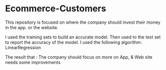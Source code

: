 # Ecommerce-Customers
This repository is focused on where the company should invest their money in the app. or the website.


I used the training sets to build an accurate model. Then used to the test set to report the accuracy of the model. I used the following algorithm:
LinearRegression


The result that : The company should focus on more on App, & Web site needs some improvements
